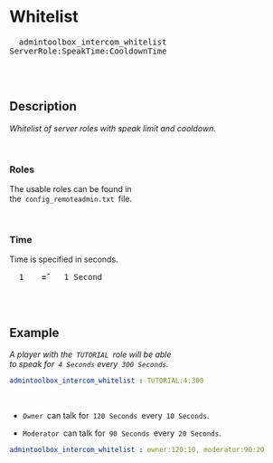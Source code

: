     
# Whitelist

<kbd>  admintoolbox_intercom_whitelist  </kbd>  
<kbd>  ServerRole:SpeakTime:CooldownTime  </kbd>

<br>
<br>

## Description

*Whitelist of server roles with speak limit and cooldown.*

<br>

### Roles

The usable roles can be found in <br>
the  `config_remoteadmin.txt`  file.

<br>

### Time

Time is specified in seconds.

<kbd>  1  </kbd>   **=̂**   <kbd>  1 Second  </kbd>

<br>
<br>

## Example

*A player with the  `TUTORIAL`  role will be able <br>
to speak for  `4 Seconds` every  `300 Seconds`.*

```yaml
admintoolbox_intercom_whitelist : TUTORIAL:4:300
```

<br>

- `Owner`  can talk for  `120 Seconds`  every  `10 Seconds`.

- `Moderator`  can talk for  `90 Seconds`  every  `20 Seconds`.

```yaml
admintoolbox_intercom_whitelist : owner:120:10, moderator:90:20
````

<br>
